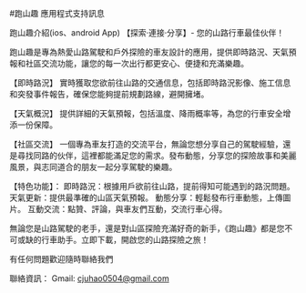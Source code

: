 #跑山趣 應用程式支持訊息

跑山趣介紹(ios、android App) 
【探索·連接·分享】- 您的山路行車最佳伙伴！

跑山趣是專為熱愛山路駕駛和戶外探險的車友設計的應用，提供即時路況、天氣預報和社區交流功能，讓您的每一次出行都更安心、便捷和充滿樂趣。

【即時路況】
實時獲取您欲前往山路的交通信息，包括即時路況影像、施工信息和突發事件報告，確保您能夠提前規劃路線，避開擁堵。

【天氣概況】
提供詳細的天氣預報，包括溫度、降雨概率等，為您的行車安全增添一份保障。

【社區交流】
一個專為車友打造的交流平台，無論您想分享自己的駕駛經驗，還是尋找同路的伙伴，這裡都能滿足您的需求。發布動態，分享您的探險故事和美麗風景，與志同道合的朋友一起分享駕駛的樂趣。

【特色功能】：
即時路況：根據用戶欲前往山路，提前得知可能遇到的路況問題。
天氣更新：提供最準確的山區天氣預報。
動態分享：輕鬆發布行車動態，上傳圖片。
互動交流：點贊、評論，與車友們互動，交流行車心得。

無論您是山路駕駛的老手，還是對山區探險充滿好奇的新手，《跑山趣》都是您不可或缺的行車助手。立即下載，開啟您的山路探險之旅！

有任何問題歡迎隨時聯絡我們

聯絡資訊： Gmail: cjuhao0504@gmail.com
